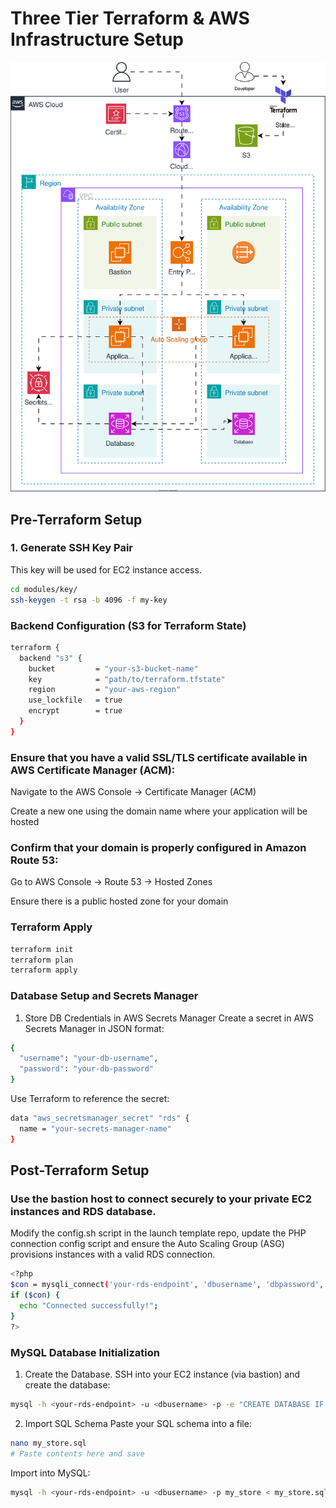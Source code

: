 # Three Tier Terraform & AWS Infrastructure Setup
![terraform-three-tier-architecture](https://github.com/FerdinandJr/terraform_three_tier_architecture/blob/fe04a1153334022cb4bc94b77bd6e88f32f961ff/AWS%20Three-Tier-Architecture.svg)

## Pre-Terraform Setup

### 1. Generate SSH Key Pair

This key will be used for EC2 instance access.
```bash
cd modules/key/
ssh-keygen -t rsa -b 4096 -f my-key
```



### Backend Configuration (S3 for Terraform State)

```bash
terraform {
  backend "s3" {
    bucket         = "your-s3-bucket-name"
    key            = "path/to/terraform.tfstate"
    region         = "your-aws-region"
    use_lockfile   = true
    encrypt        = true
  }
}
```


### Ensure that you have a valid SSL/TLS certificate available in AWS Certificate Manager (ACM):

Navigate to the AWS Console → Certificate Manager (ACM)

Create a new one using the domain name where your application will be hosted



### Confirm that your domain is properly configured in Amazon Route 53:

Go to AWS Console → Route 53 → Hosted Zones

Ensure there is a public hosted zone for your domain



### Terraform Apply
```bash
terraform init
terraform plan
terraform apply
```


### Database Setup and Secrets Manager

1. Store DB Credentials in AWS Secrets Manager
Create a secret in AWS Secrets Manager in JSON format:
```bash
{
  "username": "your-db-username",
  "password": "your-db-password"
}
```


Use Terraform to reference the secret:
```bash
data "aws_secretsmanager_secret" "rds" {
  name = "your-secrets-manager-name"
}
```



## Post-Terraform Setup

### Use the bastion host to connect securely to your private EC2 instances and RDS database.

Modify the config.sh script in the launch template repo, update the PHP connection config script and ensure the Auto Scaling Group (ASG) provisions instances with a valid RDS connection.

```bash
<?php 
$con = mysqli_connect('your-rds-endpoint', 'dbusername', 'dbpassword', 'my_store');
if ($con) {
  echo "Connected successfully!";
}
?>
```


### MySQL Database Initialization 

1. Create the Database. 
SSH into your EC2 instance (via bastion) and create the database:
```bash
mysql -h <your-rds-endpoint> -u <dbusername> -p -e "CREATE DATABASE IF NOT EXISTS my_store;"
```


2. Import SQL Schema 
Paste your SQL schema into a file:
```bash
nano my_store.sql
# Paste contents here and save
```


Import into MySQL:
```bash
mysql -h <your-rds-endpoint> -u <dbusername> -p my_store < my_store.sql
```